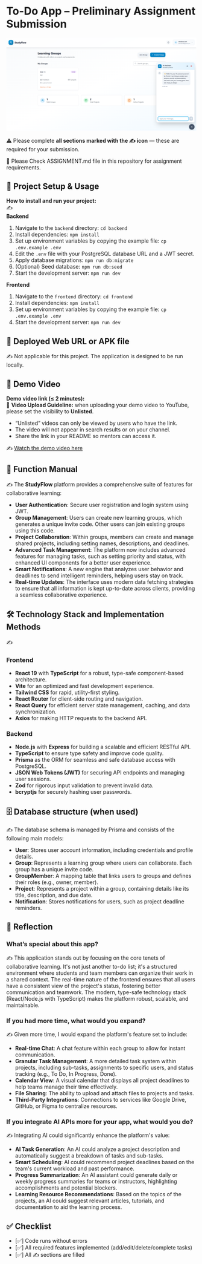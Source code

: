 # To-Do App – Preliminary Assignment Submission
![StudyFlow Overview](assets/overview.png)

⚠️ Please complete **all sections marked with the ✍️ icon** — these are required for your submission.

👀 Please Check ASSIGNMENT.md file in this repository for assignment requirements.

## 🚀 Project Setup & Usage
**How to install and run your project:**  
✍️  
**Backend**
1. Navigate to the `backend` directory: `cd backend`
2. Install dependencies: `npm install`
3. Set up environment variables by copying the example file: `cp .env.example .env`
4. Edit the `.env` file with your PostgreSQL database URL and a JWT secret.
5. Apply database migrations: `npm run db:migrate`
6. (Optional) Seed database: `npm run db:seed`
7. Start the development server: `npm run dev`

**Frontend**
1. Navigate to the `frontend` directory: `cd frontend`
2. Install dependencies: `npm install`
3. Set up environment variables by copying the example file: `cp .env.example .env`
4. Start the development server: `npm run dev`


## 🔗 Deployed Web URL or APK file
✍️ Not applicable for this project. The application is designed to be run locally.

## 🎥 Demo Video
**Demo video link (≤ 2 minutes):**  
📌 **Video Upload Guideline:** when uploading your demo video to YouTube, please set the visibility to **Unlisted**.  
- “Unlisted” videos can only be viewed by users who have the link.  
- The video will not appear in search results or on your channel.  
- Share the link in your README so mentors can access it.  

✍️ [Watch the demo video here](https://www.youtube.com/watch?v=dQw4w9WgXcQ)

## 📖 Function Manual
✍️ The **StudyFlow** platform provides a comprehensive suite of features for collaborative learning:
- **User Authentication**: Secure user registration and login system using JWT.
- **Group Management**: Users can create new learning groups, which generates a unique invite code. Other users can join existing groups using this code.
- **Project Collaboration**: Within groups, members can create and manage shared projects, including setting names, descriptions, and deadlines.
- **Advanced Task Management**: The platform now includes advanced features for managing tasks, such as setting priority and status, with enhanced UI components for a better user experience.
- **Smart Notifications**: A new engine that analyzes user behavior and deadlines to send intelligent reminders, helping users stay on track.
- **Real-time Updates**: The interface uses modern data fetching strategies to ensure that all information is kept up-to-date across clients, providing a seamless collaborative experience.

## 🛠 Technology Stack and Implementation Methods
✍️ 
### Frontend
- **React 19** with **TypeScript** for a robust, type-safe component-based architecture.
- **Vite** for an optimized and fast development experience.
- **Tailwind CSS** for rapid, utility-first styling.
- **React Router** for client-side routing and navigation.
- **React Query** for efficient server state management, caching, and data synchronization.
- **Axios** for making HTTP requests to the backend API.

### Backend
- **Node.js** with **Express** for building a scalable and efficient RESTful API.
- **TypeScript** to ensure type safety and improve code quality.
- **Prisma** as the ORM for seamless and safe database access with PostgreSQL.
- **JSON Web Tokens (JWT)** for securing API endpoints and managing user sessions.
- **Zod** for rigorous input validation to prevent invalid data.
- **bcryptjs** for securely hashing user passwords.

## 🗄 Database structure (when used)
✍️ The database schema is managed by Prisma and consists of the following main models:
- **User**: Stores user account information, including credentials and profile details.
- **Group**: Represents a learning group where users can collaborate. Each group has a unique invite code.
- **GroupMember**: A mapping table that links users to groups and defines their roles (e.g., owner, member).
- **Project**: Represents a project within a group, containing details like its title, description, and due date.
- **Notification**: Stores notifications for users, such as project deadline reminders.

## 🧠 Reflection

### What’s special about this app?  
✍️ This application stands out by focusing on the core tenets of collaborative learning. It's not just another to-do list; it's a structured environment where students and team members can organize their work in a shared context. The real-time nature of the frontend ensures that all users have a consistent view of the project's status, fostering better communication and teamwork. The modern, type-safe technology stack (React/Node.js with TypeScript) makes the platform robust, scalable, and maintainable.

### If you had more time, what would you expand?  
✍️ Given more time, I would expand the platform's feature set to include:
- **Real-time Chat**: A chat feature within each group to allow for instant communication.
- **Granular Task Management**: A more detailed task system within projects, including sub-tasks, assignments to specific users, and status tracking (e.g., To Do, In Progress, Done).
- **Calendar View**: A visual calendar that displays all project deadlines to help teams manage their time effectively.
- **File Sharing**: The ability to upload and attach files to projects and tasks.
- **Third-Party Integrations**: Connections to services like Google Drive, GitHub, or Figma to centralize resources.

### If you integrate AI APIs more for your app, what would you do?  
✍️ Integrating AI could significantly enhance the platform's value:
- **AI Task Generation**: An AI could analyze a project description and automatically suggest a breakdown of tasks and sub-tasks.
- **Smart Scheduling**: AI could recommend project deadlines based on the team's current workload and past performance.
- **Progress Summarization**: An AI assistant could generate daily or weekly progress summaries for teams or instructors, highlighting accomplishments and potential blockers.
- **Learning Resource Recommendations**: Based on the topics of the projects, an AI could suggest relevant articles, tutorials, and documentation to aid the learning process.

## ✅ Checklist
- [✅] Code runs without errors  
- [✅] All required features implemented (add/edit/delete/complete tasks)  
- [✅] All ✍️ sections are filled
